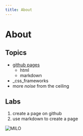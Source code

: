 ```yaml
---
title: About
---
```


# About

## Topics

* [github pages](http://github.com)
	* html
	* markdown
* _css_frameworks
* more _noise_ from the ceiling

## Labs

1. create a page on github
1. use markdown to create a page

![MILO](http://images2.wikia.nocookie.net/__cb20110117041131/fishhooks/images/6/6f/Selfish_fish.jpg)